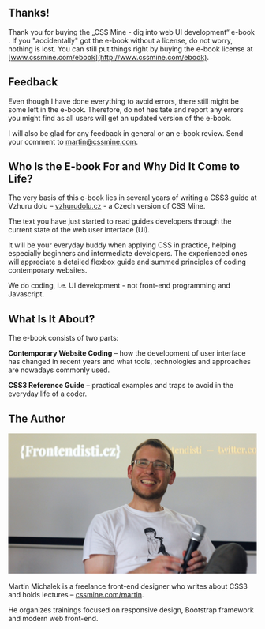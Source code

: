 Thanks!
-------

Thank you for buying the „CSS Mine - dig into web UI development“ e-book . If
you "accidentally" got the e-book without a license, do not worry, nothing is
lost. You can still put things right by buying the e-book license at
[www.cssmine.com/ebook](http://www.cssmine.com/ebook).

Feedback
--------

Even though I have done everything to avoid errors, there still might be some
left in the e-book. Therefore, do not hesitate and report any errors you might
find as all users will get an updated version of the e-book.

I will also be glad for any feedback in general or an e-book review. Send your
comment to [martin@cssmine.com](mailto:martin@cssmine.com).

Who Is the E-book For and Why Did It Come to Life?
--------------------------------------------------

The very basis of this e-book lies in several years of writing a CSS3 guide at
Vzhuru dolu – [vzhurudolu.cz](http://www.vzhurudolu.cz/) - a Czech version of CSS Mine.

The text you have just started to read guides developers through the current
state of the web user interface (UI).

It will be your everyday buddy when applying CSS in practice, helping especially
beginners and intermediate developers. The experienced ones will appreciate a
detailed flexbox guide and summed principles of coding contemporary websites.

We do coding, i.e. UI development - not front-end programming and Javascript.

What Is It About?
-----------------

The e-book consists of two parts:

**Contemporary Website Coding** – how the development of user interface has
changed in recent years and what tools, technologies and approaches are nowadays
commonly used.

**CSS3 Reference Guide** – practical examples and traps to avoid in the everyday
life of a coder.

The Author
----------

![Martin Michalek](dist/images/original/autor.jpg)

Martin Michalek is a freelance front-end designer who writes about CSS3 and
holds lectures – [cssmine.com/martin](http://www.cssmine.com/martin).

He organizes trainings focused on responsive design, Bootstrap framework and
modern web front-end.
